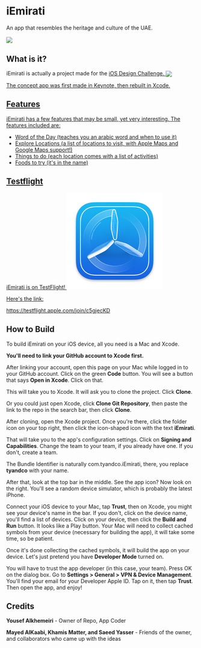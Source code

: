 # iEmirati
An app that resembles the heritage and culture of the UAE.

<img src = "https://github.com/user-attachments/assets/bad2f6c5-c4cf-4d9c-bd83-b0815325c94c" width = 300 align = "center">


## What is it?
iEmirati is actually a project made for the <a href="https://iosdesign.ae/">iOS Design Challenge.
<img src="https://framerusercontent.com/images/f8CxEVevDLwXgXtOhOIr47dsg6E.png" align="center">

The concept app was first made in Keynote, then rebuilt in Xcode.

## Features
iEmirati has a few features that may be small, yet very interesting.
The features included are:
- Word of the Day (teaches you an arabic word and when to use it)
- Explore Locations (a list of locations to visit, with Apple Maps and Google Maps support!)
- Things to do (each location comes with a list of activities)
- Foods to try (it's in the name)
## Testflight
iEmirati is on TestFlight!
<img src="iEmirati/iEmirati/Assets.xcassets/iCloud.imageset/testflight.png">

Here's the link:

https://testflight.apple.com/join/c5gjecKD

## How to Build
To build iEmirati on your iOS device, all you need is a Mac and Xcode.

**You'll need to link your GitHub account to Xcode first.**

After linking your account, open this page on your Mac while logged in to your GitHub account. Click on the green **Code** button. You will see a button that says **Open in Xcode**. Click on that.

This will take you to Xcode. It will ask you to clone the project. Click **Clone**.

Or you could just open Xcode, click **Clone Git Repository**, then paste the link to the repo in the search bar, then click **Clone**.

After cloning, open the Xcode project. Once you're there, click the folder icon on your top right, then click the icon-shaped icon with the text **iEmirati**.

That will take you to the app's configuration settings. Click on **Signing and Capabilities**. Change the team to your team, if you already have one. If you don't, create a team.

The Bundle Identifier is naturally com.tyandco.iEmirati, there, you replace **tyandco** with your name.

After that, look at the top bar in the middle. See the app icon? Now look on the right. You'll see a random device simulator, which is probably the latest iPhone.

Connect your iOS device to your Mac, tap **Trust**, then on Xcode, you might see your device's name in the bar. If you don't, click on the device name, you'll find a list of devices. Click on your device, then click the **Build and Run** button. It looks like a Play button.
Your Mac will need to collect cached symbols from your device (necessary for building the app), it will take some time, so be patient.

Once it's done collecting the cached symbols, it will build the app on your device. Let's just pretend you have **Developer Mode** turned on. 

You will have to trust the app developer (in this case, your team). Press OK on the dialog box. Go to **Settings > General > VPN & Device Management**. You'll find your email for your Developer Apple ID. Tap on it, then tap **Trust**. Then open the app, and enjoy!

## Credits
**Yousef Alkhemeiri** - Owner of Repo, App Coder

**Mayed AlKaabi, Khamis Matter, and Saeed Yasser** - Friends of the owner, and collaborators who came up with the ideas




